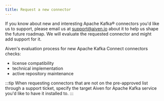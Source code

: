 ```yaml
---
title: Request a new connector
---
```


If you know about new and interesting Apache Kafka® connectors you\'d
like us to support, please email us at [support@aiven.io](mailto:support@aiven.io) about it to
help us shape the future roadmap. We will evaluate the requested
connector and might add support for it.

Aiven's evaluation process for new Apache Kafka Connect connectors
checks:

-   license compatibility
-   technical implementation
-   active repository maintenance

:::tip
When requesting connectors that are not on the pre-approved list through
a support ticket, specify the target Aiven for Apache Kafka service
you\'d like to have it installed to.
:::
